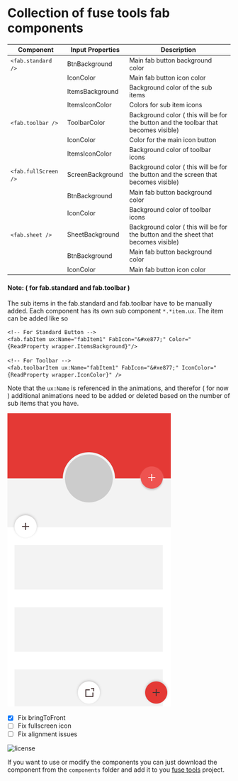 #  Collection of fuse tools fab components

Component | Input Properties | Description 
--- | --- | --- 
`<fab.standard />` | BtnBackground | Main fab button background color
                   | IconColor  | Main fab button icon color 
                   | ItemsBackground | Background color of the sub items 
                   | ItemsIconColor | Colors for sub item icons 
`<fab.toolbar />`  | ToolbarColor | Background color ( this will be for the button and the toolbar that becomes visible) 
                   | IconColor | Color for the main icon button 
                   | ItemsIconColor | Background color of toolbar icons 
`<fab.fullScreen />` | ScreenBackground | Background color ( this will be for the button and the screen that becomes visible) 
                   | BtnBackground | Main fab button background color 
                   | IconColor | Background color of toolbar icons 
`<fab.sheet />`    | SheetBackground | Background color ( this will be for the button and the sheet that becomes visible) 
                   | BtnBackground | Main fab button background color 
                   | IconColor  | Main fab button icon color 

#### Note: ( for fab.standard and fab.toolbar )
The sub items in the fab.standard and fab.toolbar have to be manually added. Each component has its own sub component  `*.*item.ux`. The item can be added like so

```
<!-- For Standard Button -->
<fab.fabItem ux:Name="fabItem1" FabIcon="&#xe877;" Color="{ReadProperty wrapper.ItemsBackground}"/>

<!-- For Toolbar -->
<fab.toolbarItem ux:Name="fabItem1" FabIcon="&#xe877;" IconColor="{ReadProperty wrapper.IconColor}" />
```

Note that the `ux:Name` is referenced in the animations, and therefor ( for now ) additional animations need to be added or deleted based on the number of sub items that you have.

![Screenshot](preview.gif)

- [x] Fix bringToFront
- [ ] Fix fullscreen icon
- [ ] Fix alignment issues

![license](https://img.shields.io/github/license/mashape/apistatus.svg)

If you want to use or modify the components you can just download the component from the `components` folder and add it to you [fuse tools](https://www.fusetools.com/) project.
